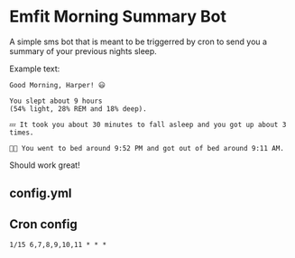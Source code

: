 # Emfit Morning Summary Bot

A simple sms bot that is meant to be triggerred by cron to send you a summary of your previous nights sleep. 

Example text:

    Good Morning, Harper! 😃
  
    You slept about 9 hours 
    (54% light, 28% REM and 18% deep). 

    💤 It took you about 30 minutes to fall asleep and you got up about 3 times. 

    🛌🏽 You went to bed around 9:52 PM and got out of bed around 9:11 AM.
  

Should work great!

## config.yml



## Cron config

`1/15 6,7,8,9,10,11 * * *`
